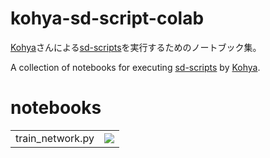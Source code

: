 # kohya-sd-script-colab

[Kohya](https://github.com/kohya-ss)さんによる[sd-scripts](https://github.com/kohya-ss/sd-scripts)を実行するためのノートブック集。

A collection of notebooks for executing [sd-scripts](https://github.com/kohya-ss/sd-scripts) by [Kohya](https://github.com/kohya-ss).

# notebooks

|||
|-|-|
|train_network.py|[![](https://img.shields.io/static/v1?message=Open%20in%20Colab&logo=googlecolab&labelColor=5c5c5c&color=0f80c1&label=%20&style=for-the-badge)](https://colab.research.google.com/github/ddPn08/kohya-sd-scripts-colab/blob/main/train_network.ipynb)|
